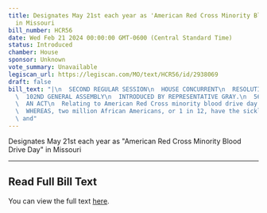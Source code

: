 ```yaml
---
title: Designates May 21st each year as 'American Red Cross Minority Blood Drive Day'
  in Missouri
bill_number: HCR56
date: Wed Feb 21 2024 00:00:00 GMT-0600 (Central Standard Time)
status: Introduced
chamber: House
sponsor: Unknown
vote_summary: Unavailable
legiscan_url: https://legiscan.com/MO/text/HCR56/id/2938069
draft: false
bill_text: "|\n  SECOND REGULAR SESSION\n  HOUSE CONCURRENT\n  RESOLUTION NO. 56\n\
  \  102ND GENERAL ASSEMBLY\n  INTRODUCED BY REPRESENTATIVE GRAY.\n  5693H.01I DANARADEMANMILLER,ChiefClerk\n\
  \  AN ACT\n  Relating to American Red Cross minority blood drive day.\n  BeitenactedbytheGeneralAssemblyofthestateofMissouri,asfollows:\n\
  \  WHEREAS, two million African Americans, or 1 in 12, have the sickle cell trait\
  \ and"
---
```

Designates May 21st each year as "American Red Cross Minority Blood Drive Day" in Missouri

---

## Read Full Bill Text

You can view the full text [here](https://legiscan.com/MO/text/HCR56/id/2938069).
